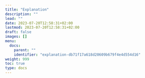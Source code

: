```yaml
---
title: "Explanation"
description: ""
lead: ""
date: 2023-07-20T12:58:31+02:00
lastmod: 2023-07-20T12:58:31+02:00
draft: false
images: []
menu:
  docs:
    parent: ""
    identifier: "explanation-db71f17a618d20609b679f4e4d554d16"
weight: 999
toc: true
type: docs
---
```

